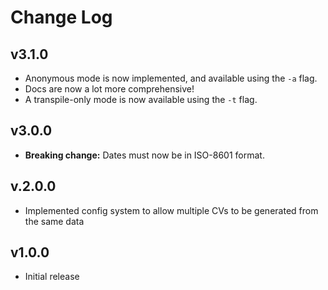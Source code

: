 # Change Log

## v3.1.0

* Anonymous mode is now implemented, and available using the `-a` flag.
* Docs are now a lot more comprehensive!
* A transpile-only mode is now available using the `-t` flag.

## v3.0.0

* **Breaking change:** Dates must now be in ISO-8601 format.  

## v.2.0.0

* Implemented config system to allow multiple CVs to be generated from the same data

## v1.0.0

* Initial release
